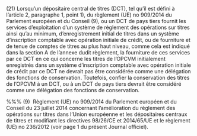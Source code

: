 (21) Lorsqu’un dépositaire central de titres (DCT), tel qu’il est défini à l’article 2, paragraphe 1, point 1), du règlement (UE) no 909/2014 du Parlement européen et du Conseil (9), ou un DCT de pays tiers fournit les services d’exploitation d’un système de règlement des opérations sur titres ainsi qu’au minimum, d’enregistrement initial de titres dans un système d’inscription comptable avec opération initiale de crédit, ou de fourniture et de tenue de comptes de titres au plus haut niveau, comme cela est indiqué dans la section A de l’annexe dudit règlement, la fourniture de ces services par ce DCT en ce qui concerne les titres de l’OPCVM initialement enregistrés dans un système d’inscription comptable avec opération initiale de crédit par ce DCT ne devrait pas être considérée comme une délégation des fonctions de conservation. Toutefois, confier la conservation des titres de l’OPCVM à un DCT, ou à un DCT de pays tiers devrait être considéré comme une délégation des fonctions de conservation.

%%% (9)  Règlement (UE) no 909/2014 du Parlement européen et du Conseil du 23 juillet 2014 concernant l’amélioration du règlement des opérations sur titres dans l’Union européenne et les dépositaires centraux de titres et modifiant les directives 98/26/CE et 2014/65/UE et le règlement (UE) no 236/2012 (voir page 1 du présent Journal officiel).